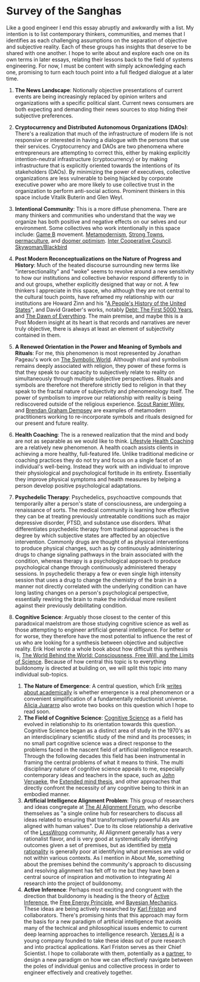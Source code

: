 # Survey of the Sanghas

Like a good engineer I end this essay abruptly and awkwardly with a list. My intention is to list
contemporary thinkers, communities, and memes that I identifies as each challenging assumptions on
the separation of objective and subjective reality. Each of these groups has insights that deserve
to be shared with one another. I hope to write about and explore each one on its own terms in later
essays, relating their lessons back to the field of systems engineering. For now, I must be content
with simply acknowledging each one, promising to turn each touch point into a full fledged dialogue
at a later time.

1. **The News Landscape**: Notionally objective presentations of current events are being
   increasingly replaced by opinion writers and organizations with a specific political
   slant. Current news consumers are both expecting and demanding their news sources to stop hiding
   their subjective preferences.
1. **Cryptocurrency and Distributed Autonomous Organizations (DAOs)**: There's a realization that
   much of the infrastructure of modern life is not responsive or interested in having a dialogue
   with the persons that use their services. Cryptocurrency and DAOs are two phenomena where
   entrepreneurs are attempting to correct this, either by making explicitly intention-neutral
   infrastructure (cryptocurrency) or by making infrastructure that is explicitly oriented towards
   the intentions of its stakeholders (DAOs). By minimizing the power of executives, collective
   organizations are less vulnerable to being hijacked by corporate executive power who are more
   likely to use collective trust in the organization to perform anti-social actions. Prominent
   thinkers in this space include Vitalik Buterin and Glen Weyl.
1. **Intentional Community**: This is a more diffuse phenomena. There are many thinkers and
   communities who understand that the way we organize has both positive and negative effects on our
   selves and our environment. Some collectives who work intentionally in this space include: [Game
   B](https://www.gameb.wiki/index.php?title=An_Introduction_to_Game_B)
   movement. [Metamodernism](https://www.gameb.wiki/index.php?title=Metamodernism), [Strong Towns](
   https://www.strongtowns.org/), [permaculture](https://en.wikipedia.org/wiki/Permaculture), and
   [doomer optimism](https://www.doomeroptimism.com/). [Inter Cooperative
   Council](https://icc.coop/). [Skywoman/Blackbird](https://www.skywoman.community/about)
1. **Post Modern Reconceptualizations on the Nature of Progress and History**: Much of the heated
   discourse surrounding new terms like "intersectionality" and "woke" seems to revolve around a new
   sensitivity to how our institutions and collective behavior respond differently to in and out
   groups, whether explicitly designed that way or not. A few thinkers I appreciate in this space,
   who although they are not central to the cultural touch points, have reframed my relationship
   with our institutions are Howard Zinn and his "[A People's History of the United
   States](https://en.wikipedia.org/wiki/A_People%27s_History_of_the_United_States)", and David
   Graeber's works, notably [Debt: The First 5000
   Years](https://en.wikipedia.org/wiki/Debt:_The_First_5000_Years), and [The Dawn of
   Everything](https://en.wikipedia.org/wiki/The_Dawn_of_Everything). The main premise, and maybe
   this is a Post Modern insight at its heart is that records and narratives are never truly
   objective, there is always at least an element of subjectivity contained in them.
1. **A Renewed Orientation in the Power and Meaning of Symbols and Rituals**: For me, this
   phenomenon is most represented by Jonathan Pageau's work on [The Symbolic
   World](https://thesymbolicworld.com/). Although ritual and symbolism remains deeply associated
   with religion, they power of these forms is that they speak to our capacity to subjectively
   relate to reality on simultaneously through multiple subjective perspectives. Rituals and symbols
   are therefore not therefore strictly tied to religion in that they speak to the fractal nature of
   subjectivity and phenomenology itself. The power of symbolism to improve our relationship with
   reality is being rediscovered outside of the religious experience. [Scout Ranier
   Wiley](https://theoscillatorsstone.substack.com/about), and [Brendan Graham
   Dempsey](https://substack.com/@brendangrahamdempsey) are examples of metamodern practitioners
   working to re-incorporate symbols and rituals designed for our present and future reality.
1. **Health Coaching**: The is a renewed realization that the mind and body are not as separable as
   we would like to think. [Lifestyle Health
   Coaching](https://www.ncbi.nlm.nih.gov/pmc/articles/PMC6125027/) are a relatively new
   phenomenon. A health coach assists clients in achieving a more healthy, full-featured
   life. Unlike traditional medicine or coaching practices they do not try and focus on a single
   facet of an individual's well-being. Instead they work with an individual to improve their
   physiological and psychological fortitude in its entirety. Essentially they improve physical
   symptoms and health measures by helping a person develop positive psychological adaptations.
1. **Psychedelic Therapy**: Psychedelics, psychoactive compounds that temporarily alter a person's
   state of consciousness, are undergoing a renaissance of sorts. The medical community is learning
   how effective they can be at treating previously untreatable conditions such as major depressive
   disorder, PTSD, and substance use disorders. What differentiates psychedelic therapy from
   traditional approaches is the degree by which subjective states are affected by an objective
   intervention. Commonly drugs are thought of as physical interventions to produce physical
   changes, such as by continuously administering drugs to change signaling pathways in the brain
   associated with the condition, whereas therapy is a psychological approach to produce
   psychological change through continuously administered therapy sessions. In psychedelic therapy a
   few or even single high intensity session that uses a drug to change the chemistry of the brain
   in a manner not directly correlated with the underlying condition can have long lasting changes
   on a person's psychological perspective, essentially rewiring the brain to make the individual
   more resilient against their previously debilitating condition.
1. **Cognitive Science**: Arguably those closest to the center of this paradoxical maelstrom are
   those studying cognitive science as well as those attempting to engineer artificial general
   intelligence. For better or for worse, they therefore have the most potential to influence the
   rest of us who are looking for a synthesis between objective and subjective reality. Erik Hoel
   wrote a whole book about how difficult this synthesis is, [The World Behind the World:
   Consciousness, Free Will, and the Limits of
   Science](https://www.amazon.com/s?k=The+World+Behind+the+World). Because of how central this
   topic is to everything buildonomy is directed at building on, we will split this topic into many
   individual sub-topics.

   1. **The Nature of Emergence**: A central question, which Erik [writes about
      academically](https://www.pnas.org/doi/abs/10.1073/pnas.1314922110) is whether emergence is a
      real phenomenon or a convenient simplification of a fundamentally reductionist
      universe. [Alicia Juararro](https://mitpress.mit.edu/author/alicia-juarrero-3467/) also wrote
      two books on this question which I hope to read soon.
   1. **The Field of Cognitive Science**: [Cognitive
      Science](https://en.wikipedia.org/wiki/Cognitive_science) as a field has evolved in
      relationship to its orientation towards this question. Cognitive Science began as a distinct
      area of study in the 1970's as an interdisciplinary scientific study of the mind and its
      processes; in no small part cognitive science was a direct response to the problems faced in
      the nascent field of artificial intelligence research. Through the following decades this
      field has been instrumental in framing the central problems of what it means to think. The
      multi disciplinary nature of cognitive science appeals to me, especially contemporary ideas
      and teachers in the space, such as [John Vervaeke](https://johnvervaeke.com/), the [Extended
      mind thesis](https://en.wikipedia.org/wiki/Extended_mind_thesis), and other approaches that
      directly confront the necessity of any cognitive being to think in an embodied manner.
   1. **Artificial Intelligence Alignment Problem**: This group of researchers and ideas congregate
      at [The AI Alignment
      Forum](https://www.alignmentforum.org/posts/Yp2vYb4zHXEeoTkJc/welcome-and-faq), who describe
      themselves as "a single online hub for researchers to discuss all ideas related to ensuring
      that transformatively powerful AIs are aligned with human values". Due to its close
      relationship a derivative of the [LessWrong](https://www.lesswrong.com/faq#About_LessWrong)
      community, AI Alignment generally has a very rationalist flavor, and is very good at
      systematically identifying outcomes given a set of premises, but as identified by [meta
      rationality](https://metarationality.com/) is generally poor at identifying what premises are
      valid or not within various contexts. As I mention in About Me, something about the premises
      behind the community's approach to discussing and resolving alignment has felt off to me but
      they have been a central source of inspiration and motivation to integrating AI research into
      the project of buildonomy.
   1. **Active Inference**: Perhaps most exciting and congruent with the direction that buildonomy
      is heading is the theory of [Active
      Inference](https://mitpress.mit.edu/9780262045353/active-inference/), the [Free Energy
      Principle](https://en.m.wikipedia.org/wiki/Free_energy_principle), and [Bayesian
      Mechanics](https://royalsocietypublishing.org/doi/10.1098/rsfs.2022.0029). These ideas are
      being actively researched by [Karl Friston](https://en.wikipedia.org/wiki/Karl_J._Friston) and
      collaborators. There's promising hints that this approach may form the basis for a new
      paradigm of artificial intelligence that avoids many of the technical and philosophical issues
      endemic to current deep learning approaches to intelligence research. [Verses
      AI](https://www.verses.ai/) is a young company founded to take these ideas out of pure
      research and into practical applications. Karl Friston serves as their Chief Scientist. I hope
      to collaborate with them, potentially as a [partner](https://www.verses.ai/partners), to
      design a new paradigm on how we can effectively navigate between the poles of individual
      genius and collective process in order to engineer effectively and creatively together.
